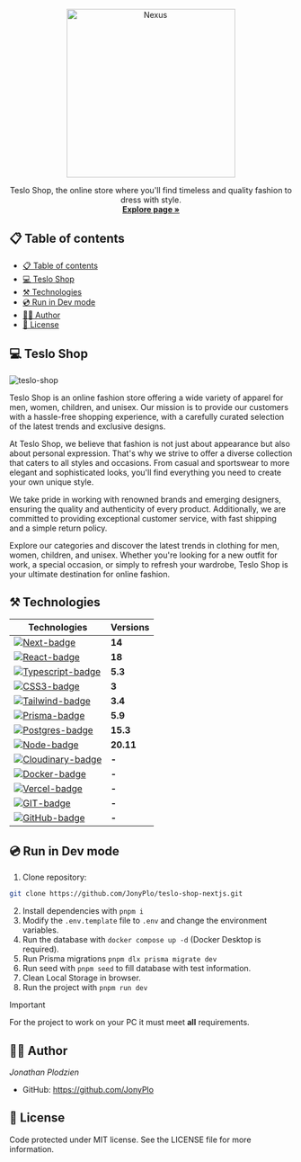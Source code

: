 <!-- PROJECT LOGO -->
<br>

<div align="center">
  <a href="https://nexus-89i.netlify.app/">
    <img src="https://github.com/JonyPlo/teslo-shop-nextjs/assets/52645615/64fb68f9-1d18-4c90-a481-41dba5d05b9a" alt="Nexus" width="300" />
  </a>
<br>
  <p>
    Teslo Shop, the online store where you'll find timeless and quality fashion to dress with style.
    <br />
    <a href="https://nexus-89i.netlify.app/">
      <strong>Explore page »</strong>
    </a>
    <br />
  </p>
</div>

## 📋 Table of contents

- [📋 Table of contents](#-table-of-contents)
- [💻 Teslo Shop](#-teslo-shop)
- [⚒️ Technologies](#️-technologies)
- [💿 Run in Dev mode](#-run-in-dev-mode)
- [👨‍💻 Author](#-author)
- [📄 License](#-license)

## 💻 Teslo Shop

![teslo-shop](https://github.com/JonyPlo/teslo-shop-nextjs/assets/52645615/2b2a9e94-ffd8-46c2-be60-a1c7bde260e1)

Teslo Shop is an online fashion store offering a wide variety of apparel for men, women, children, and unisex. Our mission is to provide our customers with a hassle-free shopping experience, with a carefully curated selection of the latest trends and exclusive designs.

At Teslo Shop, we believe that fashion is not just about appearance but also about personal expression. That's why we strive to offer a diverse collection that caters to all styles and occasions. From casual and sportswear to more elegant and sophisticated looks, you'll find everything you need to create your own unique style.

We take pride in working with renowned brands and emerging designers, ensuring the quality and authenticity of every product. Additionally, we are committed to providing exceptional customer service, with fast shipping and a simple return policy.

Explore our categories and discover the latest trends in clothing for men, women, children, and unisex. Whether you're looking for a new outfit for work, a special occasion, or simply to refresh your wardrobe, Teslo Shop is your ultimate destination for online fashion.

## ⚒️ Technologies

| Technologies                          | Versions  |
| ------------------------------------- | --------- |
| [![Next-badge]][Next-url]             | **14**    |
| [![React-badge]][React-url]           | **18**    |
| [![Typescript-badge]][Typescript-url] | **5.3**   |
| [![CSS3-badge]][CSS3-url]             | **3**     |
| [![Tailwind-badge]][Tailwind-url]     | **3.4**   |
| [![Prisma-badge]][Prisma-url]         | **5.9**   |
| [![Postgres-badge]][Postgres-url]     | **15.3**  |
| [![Node-badge]][Node-url]             | **20.11** |
| [![Cloudinary-badge]][Cloudinary-url] | **-**     |
| [![Docker-badge]][Docker-url]         | **-**     |
| [![Vercel-badge]][Vercel-url]         | **-**     |
| [![GIT-badge]][GIT-url]               | **-**     |
| [![GitHub-badge]][GitHub-url]         | **-**     |

## 💿 Run in Dev mode

1. Clone repository:

```bash
git clone https://github.com/JonyPlo/teslo-shop-nextjs.git
```

2. Install dependencies with `pnpm i`
3. Modify the `.env.template` file to `.env` and change the environment variables.
4. Run the database with `docker compose up -d` (Docker Desktop is required).
5. Run Prisma migrations `pnpm dlx prisma migrate dev`
6. Run seed with `pnpm seed` to fill database with test information.
7. Clean Local Storage in browser.
8. Run the project with `pnpm run dev`

> [!IMPORTANT]
> For the project to work on your PC it must meet **all** requirements.

## 👨‍💻 Author

_Jonathan Plodzien_

- GitHub: https://github.com/JonyPlo

## 📄 License

Code protected under MIT license. See the LICENSE file for more information.

<!-- MARKDOWN LINKS & IMAGES -->

[Next-badge]: https://img.shields.io/badge/next%20js-000000?style=for-the-badge&logo=nextdotjs&logoColor=white
[Next-url]: https://nextjs.org/
[React-badge]: https://img.shields.io/badge/React-20232A?style=for-the-badge&logo=react&logoColor=61DAFB
[React-url]: https://es.react.dev/
[Typescript-badge]: https://img.shields.io/badge/TypeScript-007ACC?style=for-the-badge&logo=typescript&logoColor=white
[Typescript-url]: https://www.typescriptlang.org/
[CSS3-badge]: https://img.shields.io/badge/CSS3-1572B6?style=for-the-badge&logo=css3&logoColor=white
[CSS3-url]: https://www.w3.org/Style/CSS/
[Tailwind-badge]: https://img.shields.io/badge/Tailwind_CSS-38B2AC?style=for-the-badge&logo=tailwind-css&logoColor=white
[Tailwind-url]: https://tailwindcss.com/
[Prisma-badge]: https://img.shields.io/badge/Prisma-3982CE?style=for-the-badge&logo=Prisma&logoColor=white
[Prisma-url]: https://www.prisma.io/
[Postgres-badge]: https://img.shields.io/badge/PostgreSQL-316192?style=for-the-badge&logo=postgresql&logoColor=white
[Postgres-url]: https://www.postgresql.org/
[Node-badge]: https://img.shields.io/badge/Node%20js-339933?style=for-the-badge&logo=nodedotjs&logoColor=white
[Node-url]: https://nodejs.org/en
[Cloudinary-badge]: https://img.shields.io/badge/Cloudinary-3448C5?style=for-the-badge&logo=Cloudinary&logoColor=white
[Cloudinary-url]: https://cloudinary.com/
[Docker-badge]: https://img.shields.io/badge/Docker-2CA5E0?style=for-the-badge&logo=docker&logoColor=white
[Docker-url]: https://www.docker.com/
[Vercel-badge]: https://img.shields.io/badge/Vercel-000000?style=for-the-badge&logo=vercel&logoColor=white
[Vercel-url]: https://vercel.com
[Git-badge]: https://img.shields.io/badge/GIT-E44C30?style=for-the-badge&logo=git&logoColor=white
[Git-url]: https://git-scm.com/
[GitHub-badge]: https://img.shields.io/badge/GitHub-100000?style=for-the-badge&logo=github&logoColor=white
[GitHub-url]: https://github.com/
